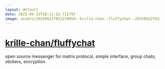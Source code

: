 ```yaml
---
layout: default
date: 2025-09-22T18:11:52.711797
image: assets/20250922T032219058--krille-chan--fluffychat--20250922T032955268--cropped.png
---
```


# [krille-chan/fluffychat](https://github.com/krille-chan/fluffychat)

open source messenger for matrix protocol, simple interface, group chats, stickers, encryption
